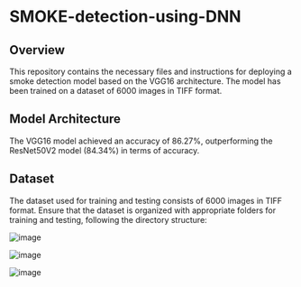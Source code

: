 # SMOKE-detection-using-DNN

## Overview

This repository contains the necessary files and instructions for deploying a smoke detection model based on the VGG16 architecture. The model has been trained on a dataset of 6000 images in TIFF format.

## Model Architecture

The VGG16 model achieved an accuracy of 86.27%, outperforming the ResNet50V2 model (84.34%) in terms of accuracy.

## Dataset

The dataset used for training and testing consists of 6000 images in TIFF format. Ensure that the dataset is organized with appropriate folders for training and testing, following the directory structure:


![image](https://github.com/praveen-raj-m/smoke-detection-using-DNN/assets/75660847/47e521bc-7fda-48db-bfd4-11d9dc9f2a5d)

![image](https://github.com/praveen-raj-m/smoke-detection-using-DNN/assets/75660847/86eef705-12a8-4cb4-b4b2-d79e4b65d557)

![image](https://github.com/praveen-raj-m/smoke-detection-using-DNN/assets/75660847/457858fc-6a40-42b3-8f31-0edeca882302)

